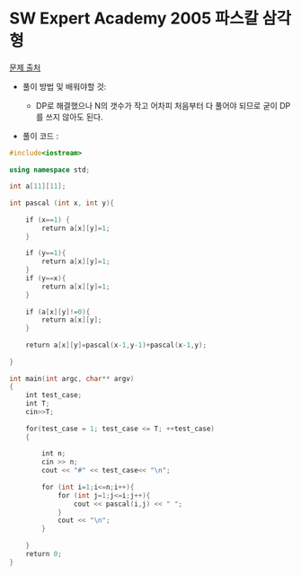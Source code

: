 # SW Expert Academy 2005 파스칼 삼각형

[문제 출처](https://swexpertacademy.com/main/code/problem/problemDetail.do?contestProbId=AX4EJPs68IkDFARe)

+ 풀이 방법 및 배워야할 것: 

  +  DP로 해결했으나 N의 갯수가 작고 어차피 처음부터 다 풀어야 되므로 굳이 DP를 쓰지 않아도 된다.   

* 풀이 코드 :
```cpp
#include<iostream>
 
using namespace std;
 
int a[11][11];
 
int pascal (int x, int y){
     
    if (x==1) {
        return a[x][y]=1;       
    }
     
    if (y==1){
        return a[x][y]=1;
    }
    if (y==x){
        return a[x][y]=1;
    }
     
    if (a[x][y]!=0){
        return a[x][y];
    }
     
    return a[x][y]=pascal(x-1,y-1)+pascal(x-1,y);
     
}
 
int main(int argc, char** argv)
{
    int test_case;
    int T;
    cin>>T;
     
    for(test_case = 1; test_case <= T; ++test_case)
    {
 
        int n;
        cin >> n;
        cout << "#" << test_case<< "\n";
         
        for (int i=1;i<=n;i++){
            for (int j=1;j<=i;j++){
                cout << pascal(i,j) << " ";
            }
            cout << "\n";
        }
 
    }
    return 0;
}
```
